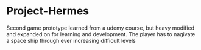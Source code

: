 # Project-Hermes
 Second game prototype learned from a udemy course, but heavy modified and expanded on for learning and development. The player has to nagivate a space ship through ever increasing difficult levels
